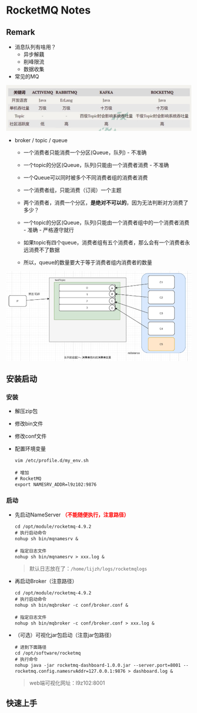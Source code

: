 # RocketMQ Notes

## Remark

- 消息队列有啥用？
  - 异步解藕
  - 削峰限流
  - 数据收集
- 常见的MQ

![image](./images/001.jpg)

- broker / topic / queue

  - 一个消费者只能消费一个分区(Queue，队列) - 不准确
  - 一个topic的分区(Queue，队列)只能由一个消费者消费 - 不准确

  - 一个Queue可以同时被多个不同消费者组的消费者消费

  - 一个消费者组，只能消费（订阅）一个主题 

  - 两个消费者，消费一个分区，**是绝对不可以的**，因为无法判断对方消费了多少？

  - 一个topic的分区(Queue，队列)只能由一个消费者组中的一个消费者消费 - 准确 - 严格遵守就行
  -  如果topic有四个queue，消费者组有五个消费者，那么会有一个消费者永远消费不了数据
  - 所以，queue的数量要大于等于消费者组内消费者的数量


![image](images/002.jpg)





## 安装启动

### 安装

- 解压zip包
- 修改bin文件
- 修改conf文件

- 配置环境变量

  ```shell
  vim /etc/profile.d/my_env.sh
  
  # 增加
  # RocketMQ
  export NAMESRV_ADDR=l9z102:9876
  ```

  

### 启动

- 先启动NameServer <span style="color:red; font-weight:bold">（不能随便执行，注意路径）</span>

  ```shell
  cd /opt/module/rocketmq-4.9.2
  # 执行启动命令
  nohup sh bin/mqnamesrv &
  
  # 指定日志文件
  nohup sh bin/mqnamesrv > xxx.log &
  ```

  > 默认日志放在了：`/home/lijzh/logs/rocketmqlogs`

- 再启动Broker（注意路径）

  ```shell
  cd /opt/module/rocketmq-4.9.2
  # 执行启动命令
  nohup sh bin/mqbroker -c conf/broker.conf &
  
  # 指定日志文件
  nohup sh bin/mqbroker -c conf/broker.conf > xxx.log &
  ```

  > 

- （可选）可视化jar包启动（注意jar包路径）

  ```shell
  # 进到下面路径
  cd /opt/software/rocketmq
  # 执行命令
  nohup java -jar rocketmq-dashboard-1.0.0.jar --server.port=8001 --rocketmq.config.namesrvAddr=127.0.0.1:9876 > dashboard.log &
  ```

  > web端可视化网址：l9z102:8001

## 快速上手

